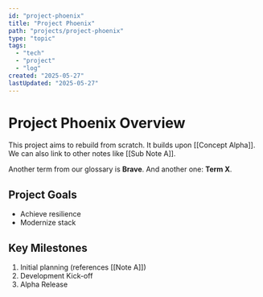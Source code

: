```yaml
---
id: "project-phoenix"
title: "Project Phoenix"
path: "projects/project-phoenix"
type: "topic"
tags: 
  - "tech" 
  - "project" 
  - "log"
created: "2025-05-27"
lastUpdated: "2025-05-27"
---
```

# Project Phoenix Overview

This project aims to rebuild from scratch. It builds upon [[Concept Alpha]].
We can also link to other notes like [[Sub Note A]].

Another term from our glossary is **Brave**. And another one: **Term X**.

## Project Goals
- Achieve resilience
- Modernize stack

## Key Milestones
1.  Initial planning (references [[Note A]])
2.  Development Kick-off
3.  Alpha Release

